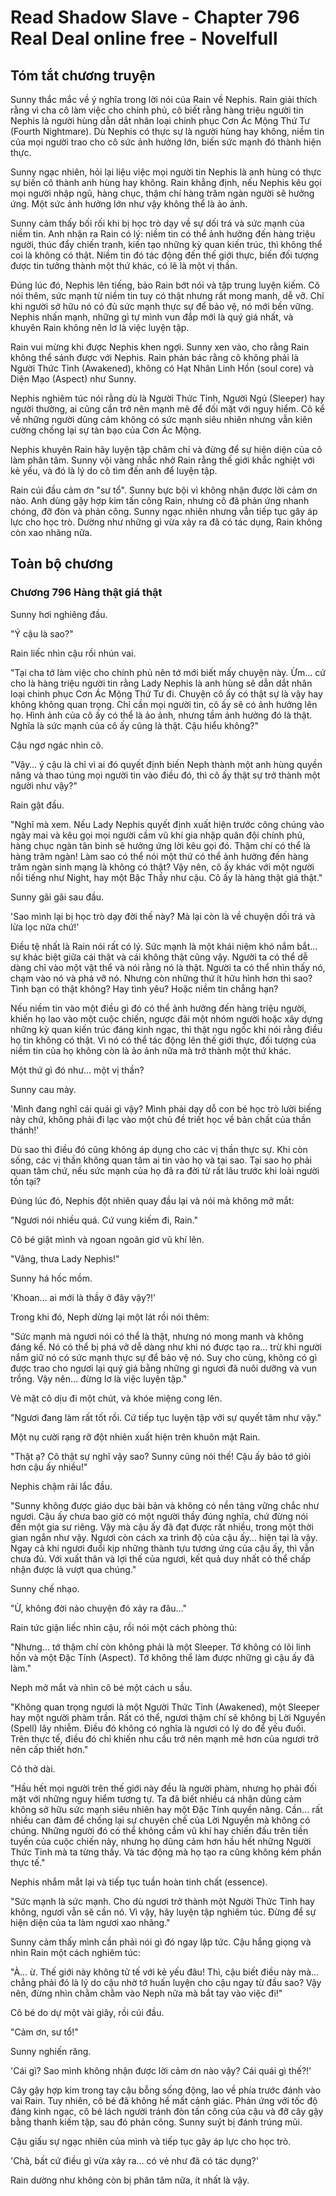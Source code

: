 # Read Shadow Slave - Chapter 796 Real Deal online free - Novelfull

## Tóm tắt chương truyện

Sunny thắc mắc về ý nghĩa trong lời nói của Rain về Nephis. Rain giải thích rằng vì cha cô làm việc cho chính phủ, cô biết rằng hàng triệu người tin Nephis là người hùng dẫn dắt nhân loại chinh phục Cơn Ác Mộng Thứ Tư (Fourth Nightmare). Dù Nephis có thực sự là người hùng hay không, niềm tin của mọi người trao cho cô sức ảnh hưởng lớn, biến sức mạnh đó thành hiện thực.

Sunny ngạc nhiên, hỏi lại liệu việc mọi người tin Nephis là anh hùng có thực sự biến cô thành anh hùng hay không. Rain khẳng định, nếu Nephis kêu gọi mọi người nhập ngũ, hàng chục, thậm chí hàng trăm ngàn người sẽ hưởng ứng. Một sức ảnh hưởng lớn như vậy không thể là ảo ảnh.

Sunny cảm thấy bối rối khi bị học trò dạy về sự dối trá và sức mạnh của niềm tin. Anh nhận ra Rain có lý: niềm tin có thể ảnh hưởng đến hàng triệu người, thúc đẩy chiến tranh, kiến tạo những kỳ quan kiến trúc, thì không thể coi là không có thật. Niềm tin đó tác động đến thế giới thực, biến đối tượng được tin tưởng thành một thứ khác, có lẽ là một vị thần.

Đúng lúc đó, Nephis lên tiếng, bảo Rain bớt nói và tập trung luyện kiếm. Cô nói thêm, sức mạnh từ niềm tin tuy có thật nhưng rất mong manh, dễ vỡ. Chỉ khi người sở hữu nó có đủ sức mạnh thực sự để bảo vệ, nó mới bền vững. Nephis nhấn mạnh, những gì tự mình vun đắp mới là quý giá nhất, và khuyên Rain không nên lơ là việc luyện tập.

Rain vui mừng khi được Nephis khen ngợi. Sunny xen vào, cho rằng Rain không thể sánh được với Nephis. Rain phản bác rằng cô không phải là Người Thức Tỉnh (Awakened), không có Hạt Nhân Linh Hồn (soul core) và Diện Mạo (Aspect) như Sunny.

Nephis nghiêm túc nói rằng dù là Người Thức Tỉnh, Người Ngủ (Sleeper) hay người thường, ai cũng cần trở nên mạnh mẽ để đối mặt với nguy hiểm. Cô kể về những người dũng cảm không có sức mạnh siêu nhiên nhưng vẫn kiên cường chống lại sự tàn bạo của Cơn Ác Mộng.

Nephis khuyên Rain hãy luyện tập chăm chỉ và đừng để sự hiện diện của cô làm phân tâm. Sunny vội vàng nhắc nhở Rain rằng thế giới khắc nghiệt với kẻ yếu, và đó là lý do cô tìm đến anh để luyện tập.

Rain cúi đầu cảm ơn "sư tổ". Sunny bực bội vì không nhận được lời cảm ơn nào. Anh dùng gậy hợp kim tấn công Rain, nhưng cô đã phản ứng nhanh chóng, đỡ đòn và phản công. Sunny ngạc nhiên nhưng vẫn tiếp tục gây áp lực cho học trò. Dường như những gì vừa xảy ra đã có tác dụng, Rain không còn xao nhãng nữa.

## Toàn bộ chương

### Chương 796 Hàng thật giá thật

Sunny hơi nghiêng đầu.

"Ý cậu là sao?"

Rain liếc nhìn cậu rồi nhún vai.

"Tại cha tớ làm việc cho chính phủ nên tớ mới biết mấy chuyện này. Ừm… cứ cho là hàng triệu người tin rằng Lady Nephis là anh hùng sẽ dẫn dắt nhân loại chinh phục Cơn Ác Mộng Thứ Tư đi. Chuyện cô ấy có thật sự là vậy hay không không quan trọng. Chỉ cần mọi người tin, cô ấy sẽ có ảnh hưởng lên họ. Hình ảnh của cô ấy có thể là ảo ảnh, nhưng tầm ảnh hưởng đó là thật. Nghĩa là sức mạnh của cô ấy cũng là thật. Cậu hiểu không?"

Cậu ngơ ngác nhìn cô.

"Vậy… ý cậu là chỉ vì ai đó quyết định biến Neph thành một anh hùng quyền năng và thao túng mọi người tin vào điều đó, thì cô ấy thật sự trở thành một người như vậy?"

Rain gật đầu.

"Nghĩ mà xem. Nếu Lady Nephis quyết định xuất hiện trước công chúng vào ngày mai và kêu gọi mọi người cầm vũ khí gia nhập quân đội chính phủ, hàng chục ngàn tân binh sẽ hưởng ứng lời kêu gọi đó. Thậm chí có thể là hàng trăm ngàn! Làm sao có thể nói một thứ có thể ảnh hưởng đến hàng trăm ngàn sinh mạng là không có thật? Vậy nên, cô ấy khác với một người nổi tiếng như Night, hay một Bậc Thầy như cậu. Cô ấy là hàng thật giá thật."

Sunny gãi gãi sau đầu.

'Sao mình lại bị học trò dạy đời thế này? Mà lại còn là về chuyện dối trá và lừa lọc nữa chứ!'

Điều tệ nhất là Rain nói rất có lý. Sức mạnh là một khái niệm khó nắm bắt… sự khác biệt giữa cái thật và cái không thật cũng vậy. Người ta có thể dễ dàng chỉ vào một vật thể và nói rằng nó là thật. Người ta có thể nhìn thấy nó, chạm vào nó và phá vỡ nó. Nhưng còn những thứ ít hữu hình hơn thì sao? Tình bạn có thật không? Hay tình yêu? Hoặc niềm tin chẳng hạn?

Nếu niềm tin vào một điều gì đó có thể ảnh hưởng đến hàng triệu người, khiến họ lao vào một cuộc chiến, ngược đãi một nhóm người hoặc xây dựng những kỳ quan kiến trúc đáng kinh ngạc, thì thật ngu ngốc khi nói rằng điều họ tin không có thật. Vì nó có thể tác động lên thế giới thực, đối tượng của niềm tin của họ không còn là ảo ảnh nữa mà trở thành một thứ khác.

Một thứ gì đó như… một vị thần?

Sunny cau mày.

'Mình đang nghĩ cái quái gì vậy? Mình phải dạy dỗ con bé học trò lười biếng này chứ, không phải đi lạc vào một chủ đề triết học về bản chất của thần thánh!'

Dù sao thì điều đó cũng không áp dụng cho các vị thần thực sự. Khi còn sống, các vị thần không quan tâm ai tin vào họ và tại sao. Tại sao họ phải quan tâm chứ, nếu sức mạnh của họ đã ra đời từ rất lâu trước khi loài người tồn tại?

Đúng lúc đó, Nephis đột nhiên quay đầu lại và nói mà không mở mắt:

"Ngươi nói nhiều quá. Cứ vung kiếm đi, Rain."

Cô bé giật mình và ngoan ngoãn giơ vũ khí lên.

"Vâng, thưa Lady Nephis!"

Sunny há hốc mồm.

'Khoan… ai mới là thầy ở đây vậy?!'

Trong khi đó, Neph dừng lại một lát rồi nói thêm:

"Sức mạnh mà ngươi nói có thể là thật, nhưng nó mong manh và không đáng kể. Nó có thể bị phá vỡ dễ dàng như khi nó được tạo ra… trừ khi người nắm giữ nó có sức mạnh thực sự để bảo vệ nó. Suy cho cùng, không có gì được trao cho ngươi lại quý giá bằng những gì ngươi đã nuôi dưỡng và vun trồng. Vậy nên… đừng lơ là việc luyện tập."

Vẻ mặt cô dịu đi một chút, và khóe miệng cong lên.

"Ngươi đang làm rất tốt rồi. Cứ tiếp tục luyện tập với sự quyết tâm như vậy."

Một nụ cười rạng rỡ đột nhiên xuất hiện trên khuôn mặt Rain.

"Thật ạ? Cô thật sự nghĩ vậy sao? Sunny cũng nói thế! Cậu ấy bảo tớ giỏi hơn cậu ấy nhiều!"

Nephis chậm rãi lắc đầu.

"Sunny không được giáo dục bài bản và không có nền tảng vững chắc như ngươi. Cậu ấy chưa bao giờ có một người thầy đúng nghĩa, chứ đừng nói đến một gia sư riêng. Vậy mà cậu ấy đã đạt được rất nhiều, trong một thời gian ngắn như vậy. Ngươi còn cách xa trình độ của cậu ấy… hiện tại là vậy. Ngay cả khi ngươi đuổi kịp những thành tựu tương ứng của cậu ấy, thì vẫn chưa đủ. Với xuất thân và lợi thế của ngươi, kết quả duy nhất có thể chấp nhận được là vượt qua chúng."

Sunny chế nhạo.

"Ừ, không đời nào chuyện đó xảy ra đâu…"

Rain tức giận liếc nhìn cậu, rồi nói một cách phòng thủ:

"Nhưng… tớ thậm chí còn không phải là một Sleeper. Tớ không có lõi linh hồn và một Đặc Tính (Aspect). Tớ không thể làm được những gì cậu ấy đã làm."

Neph mở mắt và nhìn cô bé một cách u sầu.

"Không quan trọng ngươi là một Người Thức Tỉnh (Awakened), một Sleeper hay một người phàm trần. Rất có thể, ngươi thậm chí sẽ không bị Lời Nguyền (Spell) lây nhiễm. Điều đó không có nghĩa là ngươi có lý do để yếu đuối. Trên thực tế, điều đó chỉ khiến nhu cầu trở nên mạnh mẽ hơn của ngươi trở nên cấp thiết hơn."

Cô thở dài.

"Hầu hết mọi người trên thế giới này đều là người phàm, nhưng họ phải đối mặt với những nguy hiểm tương tự. Ta đã biết nhiều cá nhân dũng cảm không sở hữu sức mạnh siêu nhiên hay một Đặc Tính quyền năng. Cần… rất nhiều can đảm để chống lại sự chuyên chế của Lời Nguyền mà không có chúng. Những người đó có thể không cầm vũ khí hay chiến đấu trên tiền tuyến của cuộc chiến này, nhưng họ dũng cảm hơn hầu hết những Người Thức Tỉnh mà ta từng thấy. Và tác động mà họ tạo ra cũng không kém phần thực tế."

Nephis nhắm mắt lại và tiếp tục tuần hoàn tinh chất (essence).

"Sức mạnh là sức mạnh. Cho dù ngươi trở thành một Người Thức Tỉnh hay không, ngươi vẫn sẽ cần nó. Vì vậy, hãy luyện tập nghiêm túc. Đừng để sự hiện diện của ta làm ngươi xao nhãng."

Sunny cảm thấy mình cần phải nói gì đó ngay lập tức. Cậu hắng giọng và nhìn Rain một cách nghiêm túc:

"À… ừ. Thế giới này không tử tế với kẻ yếu đâu! Thì, cậu biết điều này mà… chẳng phải đó là lý do cậu nhờ tớ huấn luyện cho cậu ngay từ đầu sao? Vậy nên, đừng nhìn chằm chằm vào Neph nữa mà bắt tay vào việc đi!"

Cô bé do dự một vài giây, rồi cúi đầu.

"Cảm ơn, sư tổ!"

Sunny nghiến răng.

'Cái gì? Sao mình không nhận được lời cảm ơn nào vậy? Cái quái gì thế?!'

Cây gậy hợp kim trong tay cậu bỗng sống động, lao về phía trước đánh vào vai Rain. Tuy nhiên, cô bé đã không hề mất cảnh giác. Phản ứng với tốc độ đáng kinh ngạc, cô bé lách người tránh đòn tấn công của cậu và đỡ cây gậy bằng thanh kiếm tập, sau đó phản công. Sunny suýt bị đánh trúng mũi.

Cậu giấu sự ngạc nhiên của mình và tiếp tục gây áp lực cho học trò.

'Chà, bất cứ điều gì vừa xảy ra… có vẻ như đã có tác dụng?'

Rain dường như không còn bị phân tâm nữa, ít nhất là vậy.
